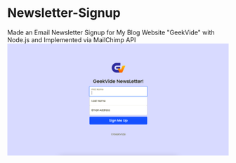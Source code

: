 # Newsletter-Signup
Made an Email Newsletter Signup for My Blog Website "GeekVide" with Node.js and Implemented via MailChimp API
<img src="GeekVide Newsletter.png">
